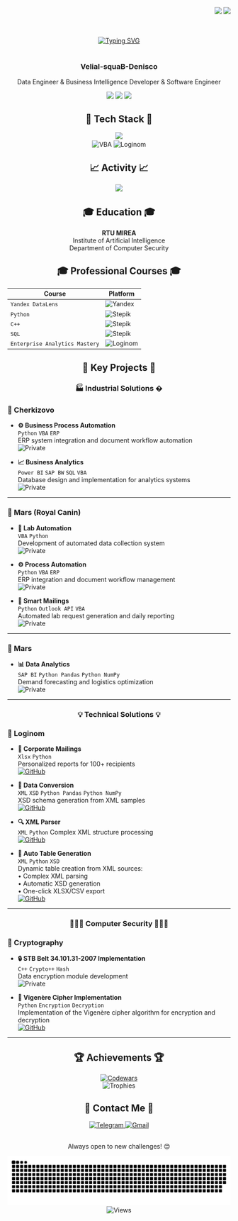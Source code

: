 <p align="right">
  <a href="README.md"><img src="https://img.shields.io/badge/Русский-0055AA?style=for-the-badge&logoWidth=20&logo=data:image/png;base64,..."/></a> 
  <a href="README_EN.md"><img src="https://img.shields.io/badge/English-007BFF?style=for-the-badge&logoWidth=20&logo=data:image/png;base64,..."/></a>
</p>
<br>
<br>

<div align="center">
  <a href="https://git.io/typing-svg">
    <img src="https://readme-typing-svg.demolab.com?font=Fira+Code&size=30&duration=3000&pause=1000&color=58A6FF&center=true&width=800&lines=👋+Hello%2C+World!+👋;💻+Data+Engineer+💻;📊+BI+Developer+📊;🤖+Process+Automation+🤖" alt="Typing SVG">
  </a>
</div>

<div align="center">
  <br>
  <h3>Velial-squaB-Denisco</h3>
  <p>Data Engineer & Business Intelligence Developer & Software Engineer</p>
</div>

<div align="center">
  <img src="https://github-readme-stats.vercel.app/api?username=Velial-squaB-Denisco&show_icons=true&theme=nightowl&hide_border=true&include_all_commits=true&count_private=true&hide=contribs&bg_color=00000000&title_color=58a6ff&text_color=8b949e&icon_color=58a6ff&ring_color=58a6ff&cache_seconds=43200" width="50%"/>
  <img src="https://github-readme-stats.vercel.app/api/top-langs/?username=Velial-squaB-Denisco&layout=compact&theme=nightowl&hide_border=true&bg_color=00000000&langs_count=8&hide=procfile,cmake,roff,html,css,dockerfile&title_color=58a6ff&text_color=8b949e&exclude_repo=README-STATS&cache_seconds=43200" width="40%"/>
  <img src="https://streak-stats.demolab.com?user=Velial-squaB-Denisco&theme=nightowl&hide_border=true&background=00000000&ring=58a6ff&fire=FF8C00&currStreakNum=58a6ff&currStreakLabel=58a6ff&sideNums=58a6ff&sideLabels=8b949e&dates=8b949e&border=00000000&cache_seconds=43200" width="48%"/>
</div>

<h2 align="center">🔧 Tech Stack 🔧</h2>
<div align="center">
  <img src="https://skillicons.dev/icons?i=c,cpp,py,postgres,git,github,linux,vscode&theme=dark&perline=10"/>
  <br>
  <img src="https://img.shields.io/badge/VBA-217346?style=for-the-badge&logo=microsoft-excel&logoColor=white" alt="VBA"/>
  <img src="https://img.shields.io/badge/Loginom-0055AA?style=for-the-badge&logo=apachespark&logoColor=white" alt="Loginom"/>
</div>

<h2 align="center">📈 Activity 📈</h2>
<div align="center">
  <img src="https://github-readme-activity-graph.vercel.app/graph?username=Velial-squaB-Denisco&theme=react-dark&hide_border=true&area=true&color=58a6ff"/>
</div>

<h2 align="center">🎓 Education 🎓</h2>
<div align="center">
  <p><b>RTU MIREA</b><br>
  Institute of Artificial Intelligence<br>
  Department of Computer Security<br>
  </p>
</div>

<h2 align="center">🎓 Professional Courses 🎓</h2>
<div align="center">

| Course                          | Platform       |
|---------------------------------|----------------|
| `Yandex DataLens`               | ![Yandex](https://img.shields.io/badge/Yandex-FF0000?style=flat&logo=yandex&logoColor=white) |
| `Python`                        | ![Stepik](https://img.shields.io/badge/Stepik-0095D6?style=flat&logo=udemy&logoColor=white) |
| `C++`                           | ![Stepik](https://img.shields.io/badge/Stepik-0095D6?style=flat&logo=udemy&logoColor=white) |
| `SQL`                           | ![Stepik](https://img.shields.io/badge/Stepik-0095D6?style=flat&logo=udemy&logoColor=white) |
| `Enterprise Analytics Mastery`  | ![Loginom](https://img.shields.io/badge/Loginom-0055AA?style=flat&logo=apachespark&logoColor=white) |
</div>

<h2 align="center">🚀 Key Projects 🚀</h2>

<h3 align="center">🏭 Industrial Solutions �</h3>

### 🥩 Cherkizovo
- **⚙️ Business Process Automation**  
  `Python` `VBA` `ERP`  
  ERP system integration and document workflow automation  
  ![Private](https://img.shields.io/badge/Closed-Repo-777777?style=flat&logo=lock)

- **📈 Business Analytics**  
  `Power BI` `SAP BW` `SQL` `VBA`  
  Database design and implementation for analytics systems  
  ![Private](https://img.shields.io/badge/Closed-Repo-777777?style=flat&logo=lock)

---

### 🐾 Mars (Royal Canin)
- **🔬 Lab Automation**  
  `VBA` `Python`  
  Development of automated data collection system  
  ![Private](https://img.shields.io/badge/Closed-Repo-777777?style=flat&logo=lock)

- **⚙️ Process Automation**  
  `Python` `VBA` `ERP`  
  ERP integration and document workflow management  
  ![Private](https://img.shields.io/badge/Closed-Repo-777777?style=flat&logo=lock)
  
- **📨 Smart Mailings**  
  `Python` `Outlook API` `VBA`  
  Automated lab request generation and daily reporting  
  ![Private](https://img.shields.io/badge/Closed-Repo-777777?style=flat&logo=lock)

---

### 🚀 Mars
- **📊 Data Analytics**  
  `SAP BI` `Python Pandas` `Python NumPy`  
  Demand forecasting and logistics optimization  
  ![Private](https://img.shields.io/badge/Closed-Repo-777777?style=flat&logo=lock)

---

<h3 align="center">💡 Technical Solutions 💡</h3>

### 🧮 Loginom
- **📧 Corporate Mailings**  
  `Xlsx` `Python`  
  Personalized reports for 100+ recipients  
  [![GitHub](https://img.shields.io/badge/View_Code-0055AA?style=flat&logo=github)](https://github.com/Velial-squaB-Denisco/Loginom_Send_Mail)
  
- **🔄 Data Conversion**  
  `XML` `XSD` `Python Pandas` `Python NumPy`  
  XSD schema generation from XML samples  
  [![GitHub](https://img.shields.io/badge/View_Code-0055AA?style=flat&logo=github)](https://github.com/Velial-squaB-Denisco/WorkXML)
  
- **🔍 XML Parser**  
  `XML` `Python` 
  Complex XML structure processing  
  [![GitHub](https://img.shields.io/badge/View_Code-0055AA?style=flat&logo=github)](https://github.com/Velial-squaB-Denisco/WorkXML)

- **📑 Auto Table Generation**  
  `XML` `Python` `XSD`  
  Dynamic table creation from XML sources:<br>
  • Complex XML parsing<br>
  • Automatic XSD generation<br>
  • One-click XLSX/CSV export  
  [![GitHub](https://img.shields.io/badge/View_Code-0055AA?style=flat&logo=github)](https://github.com/Velial-squaB-Denisco/Loginom_XML_XSD_Table)

---

<h3 align="center">👩🏻‍💻 Computer Security 👩🏻‍💻</h3>

### 🔐 Cryptography
- **🔒 STB Belt 34.101.31-2007 Implementation**  
  `C++` `Crypto++` `Hash`  
  Data encryption module development  
  ![Private](https://img.shields.io/badge/Closed-Repo-777777?style=flat&logo=lock)

- **🔑 Vigenère Cipher Implementation**<br>
  `Python` `Encryption` `Decryption`<br>
  Implementation of the Vigenère cipher algorithm for encryption and decryption<br>
  [![GitHub](https://img.shields.io/badge/View_Code-0055AA?style=flat&logo=github)](https://github.com/Velial-squaB-Denisco/The-Vigener-Cipher)

---
  
<h2 align="center">🏆 Achievements 🏆</h2>
<div align="center">
  <a href="https://www.codewars.com/users/Velial-squaB-Denisco">
    <img src="https://www.codewars.com/users/Velial-squaB-Denisco/badges/large" alt="Codewars"/>
  </a>
  <br>
  <img src="https://github-profile-trophy.vercel.app/?username=Velial-squaB-Denisco&theme=onedark&row=2&column=4" alt="Trophies"/> 
</div>

<h2 align="center">📡 Contact Me 📡</h2>
<div align="center">
  <a href="https://t.me/denis290804">
    <img src="https://img.shields.io/badge/Telegram-000?style=for-the-badge&logo=telegram&logoColor=58a6ff" alt="Telegram"/>
  </a>
  <a href="mailto:ppoi42477@gmail.com">
    <img src="https://img.shields.io/badge/Gmail-000?style=for-the-badge&logo=gmail&logoColor=EA4335" alt="Gmail"/>
  </a>
</div>

<div align="center">
  <br>
  <p>Always open to new challenges! 😊</p>
</div>

<div align="center">
  <img src="https://raw.githubusercontent.com/platane/platane/output/github-contribution-grid-snake-dark.svg" width="100%"/>
</div>

<div align="center">
  <img src="https://komarev.com/ghpvc/?username=Velial-squaB-Denisco&style=flat-square&color=58a6ff&label=PROFILE+VIEWS" alt="Views"/>
</div>
